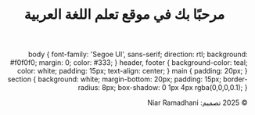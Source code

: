 <html lang="ar" dir="rtl">
<head>
  <meta charset="UTF-8" />
  <meta name="viewport" content="width=device-width, initial-scale=1.0"/>
  <title>تعلم اللغة العربية</title>
  <link rel="stylesheet" href="style.css" />
</head>
<body>
  <header>
    <h1>مرحبًا بك في موقع تعلم اللغة العربية</h1>
  </header>
    body {
  font-family: 'Segoe UI', sans-serif;
  direction: rtl;
  background: #f0f0f0;
  margin: 0;
  color: #333;
}
header, footer {
  background-color: teal;
  color: white;
  padding: 15px;
  text-align: center;
}
main {
  padding: 20px;
}
section {
  background: white;
  margin-bottom: 20px;
  padding: 15px;
  border-radius: 8px;
  box-shadow: 0 1px 4px rgba(0,0,0,0.1);
}
    </section>
    <section>
    </section>
  </main>
  <footer>
    <p>&copy; 2025 تصميم: Niar Ramadhani</p>
  </footer>
</body>
</html>
